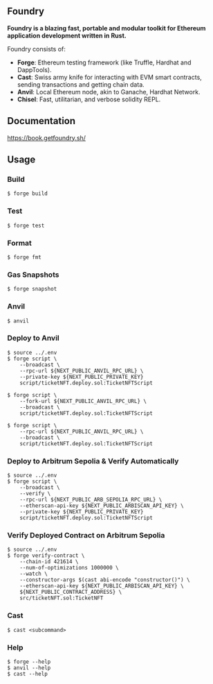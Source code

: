 ## Foundry

**Foundry is a blazing fast, portable and modular toolkit for Ethereum application development written in Rust.**

Foundry consists of:

- **Forge**: Ethereum testing framework (like Truffle, Hardhat and DappTools).
- **Cast**: Swiss army knife for interacting with EVM smart contracts, sending transactions and getting chain data.
- **Anvil**: Local Ethereum node, akin to Ganache, Hardhat Network.
- **Chisel**: Fast, utilitarian, and verbose solidity REPL.

## Documentation

https://book.getfoundry.sh/

## Usage

### Build

```shell
$ forge build
```

### Test

```shell
$ forge test
```

### Format

```shell
$ forge fmt
```

### Gas Snapshots

```shell
$ forge snapshot
```

### Anvil

```shell
$ anvil
```

### Deploy to Anvil

```shell
$ source ../.env
$ forge script \
    --broadcast \
    --rpc-url ${NEXT_PUBLIC_ANVIL_RPC_URL} \
    --private-key ${NEXT_PUBLIC_PRIVATE_KEY}
    script/ticketNFT.deploy.sol:TicketNFTScript

$ forge script \
    --fork-url ${NEXT_PUBLIC_ANVIL_RPC_URL} \
    --broadcast \
    script/ticketNFT.deploy.sol:TicketNFTScript

$ forge script \
    --rpc-url ${NEXT_PUBLIC_ANVIL_RPC_URL} \
    --broadcast \
    script/ticketNFT.deploy.sol:TicketNFTScript
```


### Deploy to Arbitrum Sepolia & Verify Automatically

```shell
$ source ../.env
$ forge script \
    --broadcast \
    --verify \
    --rpc-url ${NEXT_PUBLIC_ARB_SEPOLIA_RPC_URL} \
    --etherscan-api-key ${NEXT_PUBLIC_ARBISCAN_API_KEY} \
    --private-key ${NEXT_PUBLIC_PRIVATE_KEY}
    script/ticketNFT.deploy.sol:TicketNFTScript
```

### Verify Deployed Contract on Arbitrum Sepolia

```shell
$ source ../.env
$ forge verify-contract \
    --chain-id 421614 \
    --num-of-optimizations 1000000 \
    --watch \
    --constructor-args $(cast abi-encode "constructor()") \
    --etherscan-api-key ${NEXT_PUBLIC_ARBISCAN_API_KEY} \
    ${NEXT_PUBLIC_CONTRACT_ADDRESS} \
    src/ticketNFT.sol:TicketNFT
```

### Cast

```shell
$ cast <subcommand>
```

### Help

```shell
$ forge --help
$ anvil --help
$ cast --help
```
